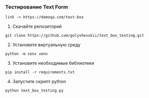 ### Тестирование Text Form
`link -> https://demoqa.com/text-box`

1. Скачайте репозиторий
```
git clone https://github.com/golyshevskii/text_box_testing.git
```
2. Установите виртуальную среду
```
python -m venv venv
```
3. Установите необходимые библиотеки
```
pip install -r requirements.txt
```
4. Запустите скрипт python
```
python text_box_testing.py
```